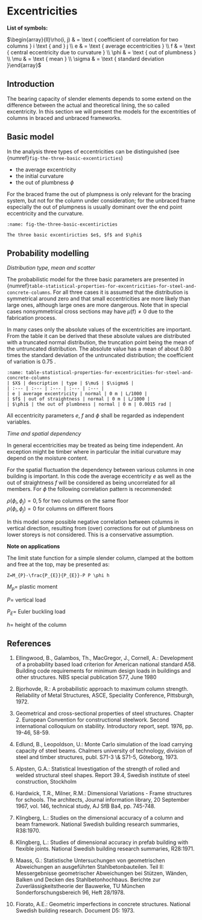 # Excentricities

**List of symbols:**

$\begin{array}{ll}\rho(i, j) & = \text { coefficient of correlation for two columns } i \text { and } j \\
e & = \text { average eccentricities } \\
f & = \text { central eccentricity due to curvature } \\
\phi & = \text { out of plumbness } \\
\mu & = \text { mean } \\
\sigma & = \text { standard deviation }\end{array}$

## Introduction

The bearing capacity of slender elements depends to some extend on the difference between the actual and theoretical lining, the so called excentricity. In this section we will present the models for the excentrities of columns in braced and unbraced frameworks.

## Basic model

In the analysis three types of eccentricities can be distinguished (see {numref}`fig-the-three-basic-excentiricties`)

- the average excentricity
- the initial curvature
- the out of plumbness $\phi$

For the braced frame the out of plumpness is only relevant for the bracing system, but not for the column under consideration; for the unbraced frame especially the out of plumpness is usually dominant over the end point eccentricity and the curvature.

```{figure} ../part-03/images/the-three-basic-excentiricties.jpg 
:name: fig-the-three-basic-excentiricties

The three basic excentiricties $e$, $f$ and $\phi$
```

## Probability modelling

*Distribution type, mean and scatter*

The probabilistic model for the three basic parameters are presented in {numref}`table-statistical-properties-for-excentricities-for-steel-and-concrete-columns`. For all three cases it is assumed that the distribution is symmetrical around zero and that small eccentricities are more likely than large ones, although large ones are more dangerous. Note that in special cases nonsymmetrical cross sections may have $\mu(\mathrm{f}) \neq 0$ due to the fabrication process.

In many cases only the absolute values of the excentricities are important. From the table it can be derived that these absolute values are distributed with a truncated normal distribution, the truncation point being the mean of the untruncated distribution. The absolute value has a mean of about 0.80 times the standard deviation of the untruncated distribution; the coefficient of variation is 0.75 .

```{table} Statistical properties for excentricities (for steel and concrete columns)
:name: table-statistical-properties-for-excentricities-for-steel-and-concrete-columns
| $X$ | description | type | $\mu$ | $\sigma$ |
| :--- | :--- | :--- | :--- | :--- |
| e | average excentricity | normal | 0 m | L/1000 |
| $f$ | out of straightness | normal | 0 m | L/1000 |
| $\phi$ | the out of plumbness | normal | 0 m | 0.0015 rad |
```

All eccentricity parameters $e$, $f$ and $\phi$ shall be regarded as independent variables.

*Time and spatial dependency*

In general eccentricities may be treated as being time independent. An exception might be timber where in particular the initial curvature may depend on the moisture content.

For the spatial fluctuation the dependency between various columns in one building is important. In this code the average eccentricity $e$ as well as the out of straightness $f$ will be considered as being uncorrelated for all members. For $\phi$ the following correlation pattern is recommended:

$\rho\left(\phi_{i}, \phi_{j}\right)=0,5$ for two columns on the same floor   
$\rho\left(\phi_{i}, \phi_{j}\right)=0$ for columns on different floors

In this model some possible negative correlation between columns in vertical direction, resulting from (over) corrections for out of plumbness on lower storeys is not considered. This is a conservative assumption.

**Note on applications**

The limit state function for a simple slender column, clamped at the bottom and free at the top, may be presented as:

```{math}
Z=M_{P}-\frac{P_{E}}{P_{E}}-P P \phi h
```

$M_{p}=$ plastic moment

$P=$ vertical load

$P_{E}=$ Euler buckling load

$h=$ height of the column

## References

1. Ellingwood, B., Galambos, Th., MacGregor, J., Cornell, A.: Development of a probability based load criterion for American national standard A58. Building code requirements for minimum design loads in buildings and other structures. NBS special publication 577, June 1980

2. Bjorhovde, R.: A probabilistic approach to maximum column strength. Reliability of Metal Structures, ASCE, Speciality Conference, Pittsburgh, 1972.

3. Geometrical and cross-sectional properties of steel structures. Chapter 2. European Convention for constructional steelwork. Second international colloquium on stability. Introductory report, sept. 1976, pp. 19-46, 58-59.

4. Edlund, B., Leopoldson, U.: Monte Carlo simulation of the load carrying capacity of steel beams. Chalmers university of technology, division of steel and timber structures, publ. S71-3 \\& S71-5, Göteborg, 1973.

5. Alpsten, G.A.: Statistical Investigation of the strength of rolled and welded structural steel shapes. Report 39.4, Swedish institute of steel construction, Stockholm

6. Hardwick, T.R., Milner, R.M.: Dimensional Variations - Frame structures for schools. The architects, Journal information library, 20 September 1967, vol. 146, technical study, AJ SfB Ba4, pp. 745-748.

7. Klingberg, L.: Studies on the dimensional accuracy of a column and beam framework. National Swedish building research summaries, R38:1970.

8. Klingberg, L.: Studies of dimensional accuracy in prefab building with flexible joints. National Swedish building research summaries, R28:1971.

9. Maass, G.: Statistische Untersuchungen von geometrischen Abweichungen an ausgeführten Stahlbetonbauteilen. Teil II: Messergebnisse geometrischer Abweichungen bei Stützen, Wänden, Balken und Decken des Stahlbetonhochbaus. Berichte zur Zuverlässigkeitstheorie der Bauwerke, TU München Sonderforschungsbereich 96, Heft 28/1978.

10. Fiorato, A.E.: Geometric imperfections in concrete structures. National Swedish building research. Document D5: 1973.
